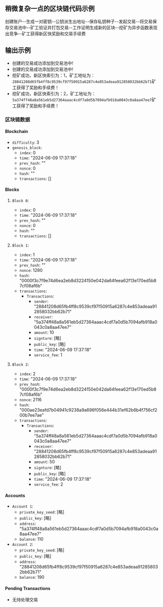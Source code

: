 ## 稍微复杂一点的区块链代码示例

创建账户--生成一对密钥--公钥派生出地址--保存私钥种子--发起交易--将交易保存交易池中--矿工验证并打包交易--工作证明生成新的区块--挖矿为异步函数表现出竞争--矿工获得新区快奖励和交易手续费

## 输出示例
- 创建的交易成功添加到交易池中!
- 创建的交易成功添加到交易池中!
- 挖矿成功，新区快索引为：1，矿工地址为：`28841208d65fb4ff8c9539cf97f50915a6287c4e853adeaa912858032bb62b71`矿工获得了奖励和手续费！
- 挖矿成功，新区快索引为：2，矿工地址为：`5a374ff48a8a561eb5d27364aaac4cdf7a0d5b7094afb918a0043c0a8aa47ee7`矿工获得了奖励和手续费！

### 区块链数据
####  Blockchain
- `difficulty`: 3
- `genesis_block`:
  - `index`: 0
  - `time`: "2024-06-09 17:37:18"
  - `prev_hash`: ""
  - `nonce`: 0
  - `hash`: ""
  - `transactions`: []

#### Blocks
1. `Block 0`:
   - `index`: 0
   - `time`: "2024-06-09 17:37:18"
   - `prev_hash`: ""
   - `nonce`: 0
   - `hash`: ""
   - `transactions`: []
2. `Block 1`:
   - `index`: 1
   - `time`: "2024-06-09 17:37:18"
   - `prev_hash`: ""
   - `nonce`: 1280
   - `hash`: "0000f3c7f9e74d6ea2eb8d3224150e042da64feea62f13e170ed5b87cf08af6b"
   - `transactions`:
     - `Transactions`:
       - `sender`: "28841208d65fb4ff8c9539cf97f50915a6287c4e853adeaa912858032bb62b71"
       - `receiver`: "5a374ff48a8a561eb5d27364aaac4cdf7a0d5b7094afb918a0043c0a8aa47ee7"
       - `amount`: 10
       - `signture`: [略]
       - `public_key`: [略]
       - `time`: "2024-06-09 17:37:18"
       - `service_fee`: 1

3. `Block 2`:
   - `index`: 2
   - `time`: "2024-06-09 17:37:18"
   - `prev_hash`: "0000f3c7f9e74d6ea2eb8d3224150e042da64feea62f13e170ed5b87cf08af6b"
   - `nonce`: 2116
   - `hash`: "000ae23eafd7b04941c9238a9a696f056e444b31ef62b6b4f756cf200b7ee7ae"
   - `transactions`:
     - `Transactions`:
       - `sender`: "5a374ff48a8a561eb5d27364aaac4cdf7a0d5b7094afb918a0043c0a8aa47ee7"
       - `receiver`: "28841208d65fb4ff8c9539cf97f50915a6287c4e853adeaa912858032bb62b71"
       - `amount`: 50
       - `signture`: [略]
       - `public_key`: [略]
       - `time`: "2024-06-09 17:37:18"
       - `service_fee`: 2

#### Accounts
- `Account 1`:
  - `private_key_seed`: [略]
  - `public_key`: [略]
  - `address`: "5a374ff48a8a561eb5d27364aaac4cdf7a0d5b7094afb918a0043c0a8aa47ee7"
  - `balance`: 110
- `Account 2`:
  - `private_key_seed`: [略]
  - `public_key`: [略]
  - `address`: "28841208d65fb4ff8c9539cf97f50915a6287c4e853adeaa912858032bb62b71"
  - `balance`: 190

#### Pending Transactions
- 无待处理交易
